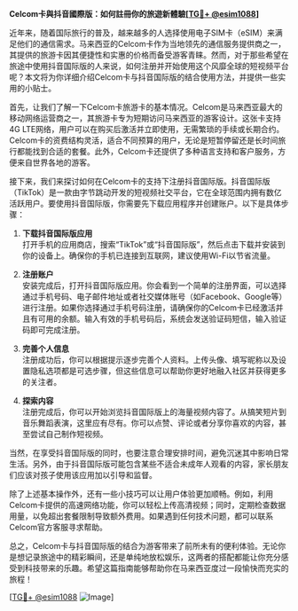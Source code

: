 **Celcom卡與抖音國際版：如何註冊你的旅遊新體驗[[TG💪+ @esim1088](https://t.me/s/esim1088)]**

近年来，随着国际旅行的普及，越来越多的人选择使用电子SIM卡（eSIM）来满足他们的通信需求。马来西亚的Celcom卡作为当地领先的通信服务提供商之一，其提供的旅游卡因其便捷性和实惠的价格而备受游客青睐。然而，对于那些希望在旅途中使用抖音国际版的人来说，如何注册并开始使用这个风靡全球的短视频平台呢？本文将为你详细介绍Celcom卡与抖音国际版的结合使用方法，并提供一些实用的小贴士。

首先，让我们了解一下Celcom卡旅游卡的基本情况。Celcom是马来西亚最大的移动网络运营商之一，其旅游卡专为短期访问马来西亚的游客设计。这张卡支持4G LTE网络，用户可以在购买后激活并立即使用，无需繁琐的手续或长期合约。Celcom卡的资费结构灵活，适合不同预算的用户，无论是短暂停留还是长时间旅行都能找到合适的套餐。此外，Celcom卡还提供了多种语言支持和客户服务，方便来自世界各地的游客。

接下来，我们来探讨如何在Celcom卡的支持下注册抖音国际版。抖音国际版（TikTok）是一款由字节跳动开发的短视频社交平台，它在全球范围内拥有数亿活跃用户。要使用抖音国际版，你需要先下载应用程序并创建账户。以下是具体步骤：

1. **下载抖音国际版应用**  
   打开手机的应用商店，搜索“TikTok”或“抖音国际版”，然后点击下载并安装到你的设备上。确保你的手机已连接到互联网，建议使用Wi-Fi以节省流量。

2. **注册账户**  
   安装完成后，打开抖音国际版应用。你会看到一个简单的注册界面，可以选择通过手机号码、电子邮件地址或者社交媒体账号（如Facebook、Google等）进行注册。如果你选择通过手机号码注册，请确保你的Celcom卡已经激活并且有可用的余额。输入有效的手机号码后，系统会发送验证码短信，输入验证码即可完成注册。

3. **完善个人信息**  
   注册成功后，你可以根据提示逐步完善个人资料。上传头像、填写昵称以及设置隐私选项都是可选步骤，但这些信息可以帮助你更好地融入社区并获得更多的关注者。

4. **探索内容**  
   注册完成后，你可以开始浏览抖音国际版上的海量视频内容了。从搞笑短片到音乐舞蹈表演，这里应有尽有。你可以点赞、评论或者分享你喜欢的内容，甚至尝试自己制作短视频。

当然，在享受抖音国际版的同时，也要注意合理安排时间，避免沉迷其中影响日常生活。另外，由于抖音国际版可能包含某些不适合未成年人观看的内容，家长朋友们应该对孩子使用该应用加以引导和监督。

除了上述基本操作外，还有一些小技巧可以让用户体验更加顺畅。例如，利用Celcom卡提供的高速网络功能，你可以轻松上传高清视频；同时，定期检查数据用量，以免超出套餐限制导致额外费用。如果遇到任何技术问题，都可以联系Celcom官方客服寻求帮助。

总之，Celcom卡与抖音国际版的结合为游客带来了前所未有的便利体验。无论你是想记录旅途中的精彩瞬间，还是单纯地放松娱乐，这两者的搭配都能让你充分感受到科技带来的乐趣。希望这篇指南能够帮助你在马来西亚度过一段愉快而充实的旅程！

[[TG💪+ @esim1088](https://t.me/s/esim1088) ![Image](https://i.postimg.cc/4NQfJmqS/Snipaste-2025-05-13-00-14-12.png)]